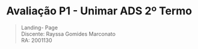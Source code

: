 # Avaliação P1 - Unimar ADS 2º Termo
>Landing- Page\
Discente: Rayssa Gomides Marconato\
RA: 2001130
